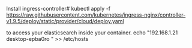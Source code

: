 Install ingress-controller#
kubectl apply -f https://raw.githubusercontent.com/kubernetes/ingress-nginx/controller-v1.9.5/deploy/static/provider/cloud/deploy.yaml

to access your elasticsearch inside your container.
echo "192.168.1.21 desktop-epba0ro " >> /etc/hosts
